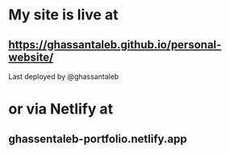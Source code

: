 # My site is live at
## https://ghassantaleb.github.io/personal-website/
Last deployed by @ghassantaleb 
# or via Netlify at
## ghassentaleb-portfolio.netlify.app

